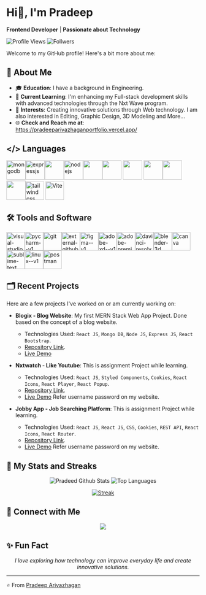 # Hi👋, I'm Pradeep

**Frontend Developer** | **Passionate about Technology**

![Profile Views](https://komarev.com/ghpvc/?username=PradeepArivazhagan&color=green)
![Follwers](https://img.shields.io/github/followers/PradeepArivazhagan?label=Followers&style=social)

Welcome to my GitHub profile! Here's a bit more about me:

## 🧑 About Me

- 🎓 **Education**: I have a background in Engineering.
- 🚩 **Current Learning**: I'm enhancing my Full-stack development skills with advanced technologies through the Nxt Wave program.
- 🔭 **Interests**: Creating innovative solutions through Web technology. I am also interested in Editing, Graphic Design, 3D Modeling and More...
- 🌐 **Check and Reach me at**: https://pradeeparivazhaganportfolio.vercel.app/

## </> Languages

<img width="50" height="50" src="https://img.icons8.com/?size=100&id=bosfpvRzNOG8&format=png&color=000000" alt="mongodb"/><img width="50" height="50" src="https://img.icons8.com/?size=100&id=SDVmtZ6VBGXt&format=png&color=000000" alt="expressjs"/><img height="50" width="50" src="https://img.icons8.com/color/48/000000/react-native.png"/><img width="50" height="50" src="https://img.icons8.com/?size=100&id=hsPbhkOH4FMe&format=png&color=000000" alt="nodejs"/><img height="50" width="50" src="https://img.icons8.com/color/48/000000/python.png" /><img height="50" width="50" src="https://img.icons8.com/color/48/000000/html-5.png" /> <img height="50" width="50" src="https://img.icons8.com/color/48/000000/css3.png" /> <img height="50" width="50" src="https://img.icons8.com/color/48/000000/bootstrap.png" /><img height="50" width="50" src="https://img.icons8.com/color/48/000000/javascript.png"/><img height="50" width="50" src="https://img.icons8.com/color/48/000000/mysql-logo.png"/><img width="48" height="48" src="https://img.icons8.com/?size=100&id=x7XMNGh2vdqA&format=png&color=000000" alt="tailwind css"/>
<img width="48" height="48" src="https://img.icons8.com/?size=100&id=dJjTWMogzFzg&format=png&color=000000" alt="Vite"/>


## 🛠️ Tools and Software

<img width="48" height="48" src="https://img.icons8.com/color/48/visual-studio-code-2019.png" alt="visual-studio-code-2019"/><img width="48" height="48" src="https://img.icons8.com/color/48/pycharm--v1.png" alt="pycharm--v1"/><img width="48" height="48" src="https://img.icons8.com/color/48/git.png" alt="git"/><img width="48" height="48" src="https://img.icons8.com/external-tanah-basah-glyph-tanah-basah/48/external-github-social-media-tanah-basah-glyph-tanah-basah.png" alt="external-github-social-media-tanah-basah-glyph-tanah-basah"/><img width="48" height="48" src="https://img.icons8.com/color/48/figma--v1.png" alt="figma--v1"/><img width="48" height="48" src="https://img.icons8.com/color/48/adobe-xd--v1.png" alt="adobe-xd--v1"/><img width="48" height="48" src="https://img.icons8.com/color/48/adobe-premiere-pro--v1.png" alt="adobe-premiere-pro--v1"/><img width="48" height="48" src="https://img.icons8.com/color/48/davinci-resolve.png" alt="davinci-resolve"/><img width="48" height="48" src="https://img.icons8.com/color/48/blender-3d.png" alt="blender-3d"/><img width="48" height="48" src="https://img.icons8.com/fluency/48/canva.png" alt="canva"/><img width="48" height="48" src="https://img.icons8.com/fluency/48/sublime-text.png" alt="sublime-text"/><img width="48" height="48" src="https://img.icons8.com/color/48/linux--v1.png" alt="linux--v1"/><img width="48" height="48" src="https://www.svgrepo.com/show/354202/postman-icon.svg" alt="postman"/> 

## 🗂️ Recent Projects

Here are a few projects I've worked on or am currently working on:

- **Blogix - Blog Website**: My first MERN Stack Web App Project. Done based on the concept of a blog website.
  - Technologies Used: `React JS`, `Mongo DB`, `Node JS`, `Express JS`, `React Bootstrap`.
  - [Repository Link](https://github.com/PradeepArivazhagan/Blogix-Mern-App).
  - [Live Demo](https://www.linkedin.com/posts/pradeeparivazhagan_mernstack-fullstackdevelopment-reactjs-activity-7219958282830929920-pC3c?utm_source=share&utm_medium=member_desktop)

- **Nxtwatch - Like Youtube**: This is assignment Project while learning.
  - Technologies Used: `React JS`, `Styled Components`, `Cookies`, `React Icons`, `React Player`, `React Popup`.
  - [Repository Link](https://github.com/PradeepArivazhagan/Pradeep_Nxtwatch).
  - [Live Demo](https://apnxt.ccbp.tech/) Refer username password on my website.

- **Jobby App - Job Searching Platform**: This is assignment Project while learning.
  - Technologies Used: `React JS`, `React JS`, `CSS`, `Cookies`, `REST API`, `React Icons`, `React Router`.
  - [Repository Link](https://github.com/PradeepArivazhagan/Pradeep_JobbyApp).
  - [Live Demo](https://apjobs.ccbp.tech/login) Refer username password on my website.
 
## 📶 My Stats and Streaks

<p align="center">
    <img alt="Pradeed Github Stats" src="https://github-readme-stats.vercel.app/api?username=PradeepArivazhagan&show_icons=true&count_private=true&theme=react&hide_border=true&bg_color=0D1117" />
    <img alt="Top Languages" src="https://github-readme-stats.vercel.app/api/top-langs/?username=PradeepArivazhagan&langs_count=8&count_private=true&layout=compact&theme=react&hide_border=true&bg_color=0D1117" />
</p>

<p align="center">
    <a href="https://github.com/PradeepArivazhagan/github-readme-streak-stats">
        <img title="🔥 Get streak stats for your profile at git.io/streak-stats" alt="Streak" src="https://github-readme-streak-stats.herokuapp.com/?user=PradeepArivazhagan&theme=black-ice&hide_border=true&stroke=0000&background=060A0CD0"/>
    </a>
</p>

## 🤝 Connect with Me

<p align="center">
    <a href="https://www.linkedin.com/in/PradeepArivazhagan"><img src="https://img.icons8.com/fluent/48/000000/linkedin.png"/></a>
</p>

## ✨ Fun Fact

<p align="center">
<i>I love exploring how technology can improve everyday life and create innovative solutions.</i>
</p>

---

⭐️ From [Pradeep Arivazhagan](https://github.com/PradeepArivazhagan)
